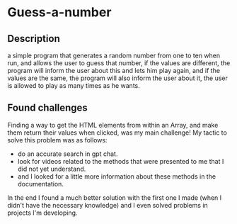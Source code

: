 # Guess-a-number

## Description

 a simple program that generates a random number from one to ten when run, and allows the user to guess that number, if the values are different, the program will inform the user about this and lets him play again, and if the values are the same, the program will also inform the user about it, the user is allowed to play as many times as he wants.

 ## Found challenges

  Finding a way to get the HTML elements from within an Array, and make them return their values when clicked, was my main challenge! My tactic to solve this problem was as follows: 
  - do an accurate search in gpt chat.
  - look for videos related to the methods that were presented to me that I did not yet understand.
  - and I looked for a little more information about these methods in the documentation.

 In the end I found a much better solution with the first one I made (when I didn't have the necessary knowledge) and I even solved problems in projects I'm developing.

